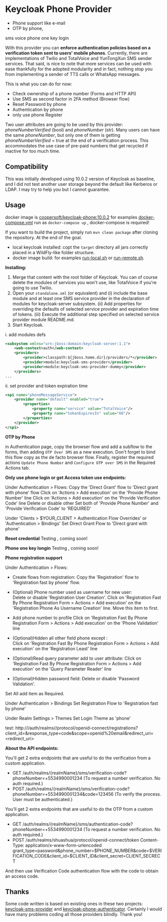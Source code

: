 # Keycloak Phone Provider

 + Phone support like e-mail 
 + OTP by phone, 

sms
voice
phone one key login

With this provider you can **enforce authentication policies based on a verification token sent to users' mobile phones**.
Currently, there are implementations of Twilio and TotalVoice and YunTongXun SMS sender services. That said, is nice to note that more
services can be used with ease thankfully for the adopted modularity and in fact, nothing stop you from implementing a 
sender of TTS calls or WhatsApp messages. 

This is what you can do for now:
  + Check ownership of a phone number (Forms and HTTP API)
  + Use SMS as second factor in 2FA method (Browser flow)
  + Reset Password by phone
  + Authentication by phone
  + only use phone Register
  
Two user attributes are going to be used by this provider: _phoneNumberVerified_ (bool) and _phoneNumber_ (str). Many
users can have the same _phoneNumber_, but only one of them is getting _phoneNumberVerified_ = true at the end of a 
verification process. This accommodates the use case of pre-paid numbers that get recycled if inactive for too much time.

## Compatibility

This was initially developed using 10.0.2 version of Keycloak as baseline, and I did not test another user storage beyond
the default like Kerberos or LDAP. I may try to help you but I cannot guarantee.

## Usage

docker image is [coopersoft/keycloak-phone:10.0.2](https://hub.docker.com/layers/coopersoft/keycloak-phone/10.0.2/images/sha256-cfb890c723a2b9970c59f0bf3e0310499bb6e27e33d685edbc77d992ae15c4c9?context=repo)
for examples  [docker-compose.yml](https://raw.githubusercontent.com/cooper-lyt/keycloak-phone-provider/master/examples/docker-compose.yml)
run as `docker-compose up` , docker-compose is required!


If you want to build the project, simply run `mvn clean package` after cloning the repository. 
At the end of the goal.
 + local keycloak installed: copt the `target` directory  all jars correctly placed in a WildFly-like folder structure. 
 + docker image build: for examples [run-local.sh](https://github.com/cooper-lyt/keycloak-phone-provider/blob/master/examples/snapshot/run-local.sh) or [run-remote.sh](https://github.com/cooper-lyt/keycloak-phone-provider/blob/master/examples/snapshot/run-remote.sh).


**Installing:**
 
  1. Merge that content with the root folder of Keycloak. You can of course delete the modules of services you won't use,
  like TotalVoice if you're going to use Twilio.
  2. Open your `standalone.xml` (or equivalent) and (i) include the base module and at least one SMS service provider in
  the declaration of modules for keycloak-server subsystem. (ii) Add properties for overriding the defaults of selected
  service provider and expiration time of tokens. (iii) Execute the additional step specified on selected service provider
  module README.md.
  3. Start Keycloak.

i. add modules defs
```xml
<subsystem xmlns="urn:jboss:domain:keycloak-server:1.1">
    <web-context>auth</web-context>
    <providers>
        <provider>classpath:${jboss.home.dir}/providers/*</provider>
        <provider>module:keycloak-sms-provider</provider>
        <provider>module:keycloak-sms-provider-dummy</provider>
    </providers>
...
```
ii. set provider and token expiration time
```xml
<spi name="phoneMessageService">
    <provider name="default" enabled="true">
        <properties>
            <property name="service" value="TotalVoice"/>
            <property name="tokenExpiresIn" value="60"/>
        </properties>
    </provider>
</spi>
```

**OTP by Phone**

  in Authentication page, copy the browser flow and add a subflow to the forms, then adding `OTP Over SMS` as a
  new execution. Don't forget to bind this flow copy as the de facto browser flow.
  Finally, register the required actions `Update Phone Number` and `Configure OTP over SMS` in the Required Actions tab.


**Only use phone login or get Access token use endpoints:**

Under Authentication > Flows:
Copy the 'Direct Grant' flow to 'Direct grant with phone' flow
Click on 'Actions > Add execution' on the 'Provide Phone Number' line
Click on 'Actions > Add execution' on the 'Provide Verification Code' line
Delete or disable other
Set both of 'Provide Phone Number' and 'Provide Verification Code' to 'REQUIRED'

Under 'Clients > $YOUR_CLIENT > Authentication Flow Overrides' or 'Authentication > Bindings' 
Set Direct Grant Flow to 'Direct grant with phone' 


**Reset credential**
 Testing , coming soon!
 
**Phone one key longin**
  Testing , coming soon!

**Phone registration support**

Under Authentication > Flows:
 + Create flows from registration:
    Copy the 'Registration' flow to 'Registration fast by phone' flow.
 
 + (Optional) Phone number used as username for new user:  
    Delete or disable 'Registration User Creation'.
    Click on 'Registration Fast By Phone Registration Form > Actions > Add execution' on the 'Registration Phone As Username Creation' line.
    Move this item to first.
    
 +  Add phone number to profile
    Click on 'Registration Fast By Phone Registration Form > Actions > Add execution' on the 'Phone Validation' line

 + (Optional)Hidden all other field phone except :   
    Click on 'Registration Fast By Phone Registration Form > Actions > Add execution' on the 'Registration Least' line

 + (Optional)Read query parameter add to user attribute:
        Click on 'Registration Fast By Phone Registration Form > Actions > Add execution' on the 'Query Parameter Reader' line

 + (Optional)Hidden password field:
    Delete or disable 'Password Validation'.
    
 Set All add item as Required.

Under Authentication > Bindings
Set Registration Flow to 'Registration fast by phone' 

Under Realm Settings > Themes
Set Login Theme as 'phone'

test:
http://<addr>/auth/realms/<realm name>/protocol/openid-connect/registrations?client_id=<client id>&response_type=code&scope=openid%20email&redirect_uri=<redirect_uri>


**About the API endpoints:** 

You'll get 2 extra endpoints that are useful to do the verification from a custom application.

  + GET /auth/realms/{realmName}/sms/verification-code?phoneNumber=+5534990001234 (To request a number verification. No auth required.)
  + POST /auth/realms/{realmName}/sms/verification-code?phoneNumber=+5534990001234&code=123456 (To verify the process. User must be authenticated.)

You'll get 2 extra endpoints that are useful to do the OTP from a custom application.
  + GET /auth/realms/{realmName}/sms/authentication-code?phoneNumber=+5534990001234 (To request a number verification. No auth required.)
  + POST /auth/realms/shuashua/protocol/openid-connect/token
    Content-Type: application/x-www-form-urlencoded
    grant_type=password&phone_number=$PHONE_NUMBER&code=$VERIFICATION_CODE&client_id=$CLIENT_ID&client_secret=CLIENT_SECRECT


And then use Verification Code authentication flow with the code to obtain an access code.


## Thanks
Some code written is based on existing ones in these two projects: [keycloak-sms-provider](https://github.com/mths0x5f/keycloak-sms-provider)
and [keycloak-phone-authenticator](https://github.com/FX-HAO/keycloak-phone-authenticator). Certainly I would have many problems
coding all those providers blindly. Thank you!
